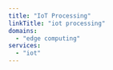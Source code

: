 ```yaml
---
title: "IoT Processing"
linkTitle: "iot processing"
domains:
  - "edge computing"
services:
  - "iot"
---
```


